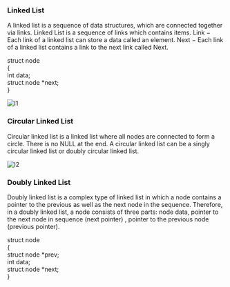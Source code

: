 ### Linked List
A linked list is a sequence of data structures, which are connected together via links. Linked List is a sequence of links which contains items.
Link − Each link of a linked list can store a data called an element. Next − Each link of a linked list contains a link to the next link called Next.

struct node  
{  
int data;  
struct node *next;  
} 

![l1](https://user-images.githubusercontent.com/66161514/154308464-51f8f67f-1ee1-4498-99b4-9ffa588408ed.png)


### Circular Linked List
Circular linked list is a linked list where all nodes are connected to form a circle. There is no NULL at the end. A circular linked list can be a singly circular linked list or doubly circular linked list.

![l2](https://user-images.githubusercontent.com/66161514/154309626-5a5ef907-f900-4fb5-8583-dc5ff95ed600.jpg)

### Doubly Linked List
Doubly linked list is a complex type of linked list in which a node contains a pointer to the previous as well as the next node in the sequence. Therefore, in a doubly linked list, a node consists of three parts: node data, pointer to the next node in sequence (next pointer) , pointer to the previous node (previous pointer).

struct node   
{  
    struct node *prev;   
    int data;  
    struct node *next;   
}   
